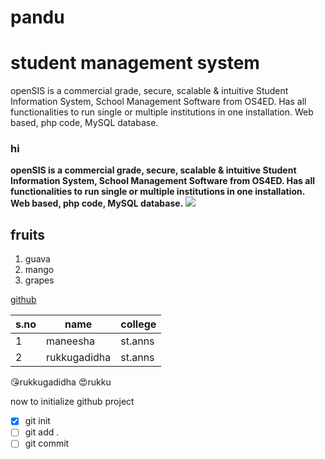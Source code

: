 # pandu
# student management system
openSIS is a commercial grade, secure, scalable & intuitive Student Information System, School Management Software from OS4ED. Has all functionalities to run single or multiple institutions in one installation. Web based, php code, MySQL database.
### hi
__openSIS is a commercial grade, secure, scalable & intuitive Student Information System, School Management Software from OS4ED. Has all functionalities to run single or multiple institutions in one installation. Web based, php code, MySQL database.__
<img src="c:/pandu/a1.jpg">
## fruits
 1. guava
 2. mango
 3. grapes
 
[github](https://github.com/)

s.no | name | college
-----|------|--------
1 | maneesha | st.anns
2 | rukkugadidha | st.anns

:kissing_heart:rukkugadidha
:heart_eyes:rukku

now to initialize github project

- [x] git init
- [ ] git add .
- [ ] git commit
